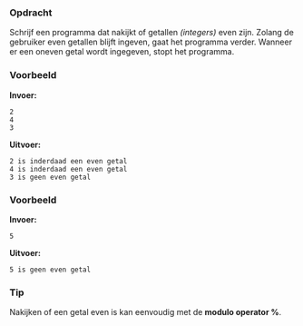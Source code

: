 ### Opdracht
Schrijf een programma dat nakijkt of getallen *(integers)* even zijn. Zolang de gebruiker even getallen blijft ingeven, gaat het programma verder. Wanneer er een oneven getal wordt ingegeven, stopt het programma.

### Voorbeeld

**Invoer:**

    2
    4
    3

**Uitvoer:**

    2 is inderdaad een even getal
    4 is inderdaad een even getal
    3 is geen even getal

### Voorbeeld

**Invoer:**

    5

**Uitvoer:**

    5 is geen even getal


### Tip
Nakijken of een getal even is kan eenvoudig met de **modulo operator  %**. 
